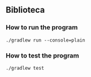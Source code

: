 ## Biblioteca

### How to run the program
`./gradlew run --console=plain`

### How to test the program
`./gradlew test`